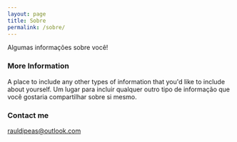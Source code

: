 ```yaml
---
layout: page
title: Sobre
permalink: /sobre/
---
```


Algumas informações sobre você!

### More Information

A place to include any other types of information that you'd like to include about yourself.
Um lugar para incluir qualquer outro tipo de informação que você gostaria compartilhar sobre si mesmo.

### Contact me

[rauldipeas@outlook.com](mailto:rauldipeas@outlook.com)
